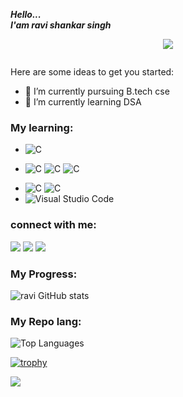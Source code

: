 ***Hello...***
<br>
***I'am ravi shankar singh***
<p align="center"><a href="https://git.io/typing-svg"><img src="https://readme-typing-svg.herokuapp.com?font=Pacifico&center=true&size=45&color=58a6ff&pause=1000&vCenter=true&width=650&height=120&lines=%F0%9F%91%A8%F0%9F%8F%BC%E2%80%8D%F0%9F%92%BBRavi+shankar+singh;%F0%9F%94%91+Interested+to+learn+tech;%F0%9F%92%BB+Software+Engineer"/></a></p>

<p align="center"><img src="https://media.licdn.com/dms/image/D5616AQHTM66JF-kYjg/profile-displaybackgroundimage-shrink_350_1400/0/1670238963661?e=1677715200&v=beta&t=nDQizzNhSev0uEk34LvWF2AaJhgxcps-XEpzEr5DYw8" alt=""></p>

<!--![img](https://media.licdn.com/dms/image/D5616AQHTM66JF-kYjg/profile-displaybackgroundimage-shrink_350_1400/0/1670238963661?e=1677715200&v=beta&t=nDQizzNhSev0uEk34LvWF2AaJhgxcps-XEpzEr5DYw8)-->

<!--<img src="https://images.unsplash.com/photo-1542831371-29b0f74f9713?ixlib=rb-4.0.3&ixid=MnwxMjA3fDB8MHxwaG90by1wYWdlfHx8fGVufDB8fHx8&auto=format&fit=crop&w=870&q=80" alt="" height="300" width="100%">-->





<!--**ravisingh9302/ravisingh9302** is a ✨ _special_ ✨ repository because its `README.md` (this file) appears on your GitHub profile.-->

Here are some ideas to get you started:

- 🔭 I’m currently pursuing B.tech cse
- 🌱 I’m currently learning DSA
<!--- 👯 I’m looking to collaborate on ...-->
<!--- 🤔 I’m looking for help with ...-->
<!--- 💬 Ask me about ...-->
<!--- 📫 How to reach me: ...-->
<!--- 😄 Pronouns: ...-->
<!--- ⚡ Fun fact: ...-->


### My learning:	
- ![C](https://img.shields.io/badge/-C++-333333?style=flat&logo=C)
<!--* ![C](https://img.shields.io/badge/-Python-333333?style=flat&logo=python)-->
+ ![C](https://img.shields.io/badge/-HTML-333333?style=flat&logo=HTML5)
 ![C](https://img.shields.io/badge/-CSS-333333?style=flat&logo=css)
 ![C](https://img.shields.io/badge/-Javascript-333333?style=flat&logo=javascript)
- ![C](https://img.shields.io/badge/-git-333333?style=flat&logo=git)
 ![C](https://img.shields.io/badge/-github-333333?style=flat&logo=github)
- ![Visual Studio Code](https://img.shields.io/badge/-Visual%20Studio%20Code-333333?style=flat&logo=visual-studio-code&logoColor=007ACC)

 
 
 
### connect with me:	
[![](https://img.shields.io/badge/LinkedIn-ravishankar-blue)](www.linkedin.com/in/ravisingh9302)
[![](https://img.shields.io/badge/Gmail-ravisingh930218-orange)](mailto:ravisingh930218@gmail.com)
[![](https://img.shields.io/badge/HackerRank-ravishankar8516-green)](https://www.hackerrank.com/@ravishankar8516)

### My Progress:	
![ravi GitHub stats](https://github-readme-stats.vercel.app/api?username=ravisingh9302&show_icons=true&theme=radical)
<br>

### My Repo lang:	
![Top Languages](https://github-readme-stats.vercel.app/api/top-langs/?username=ravisingh9302&layout=demo)



<!-- ![](https://komarev.com/ghpvc/?username=your-github-username&label=PROFILE+VIEWS) -->

[![trophy](https://github-profile-trophy.vercel.app/?username=ravisingh9302&theme=discord&margin-w=15 )](https://github.com/ravisingh9302)

![](https://komarev.com/ghpvc/?username=ravisingh9302&style=plastic&lebel=Visitors)
<!-- ![Snake animation](https://github.com/ravisingh9302/Luanldm/blob/output/github-contribution-grid-snake.svg) -->
